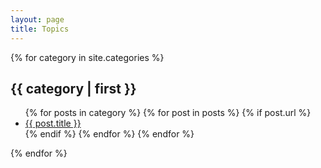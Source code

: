 ```yaml
---
layout: page
title: Topics
---
```


{% for category in site.categories %}
<h2>{{ category | first }}</h2>
<ul>
{% for posts in category %}
{% for post in posts %}
{% if post.url %}
<li><a href="{{ post.url }}">{{ post.title }}</a></li>
{% endif %}
{% endfor %}
{% endfor %}
</ul>
</li>
{% endfor %}

